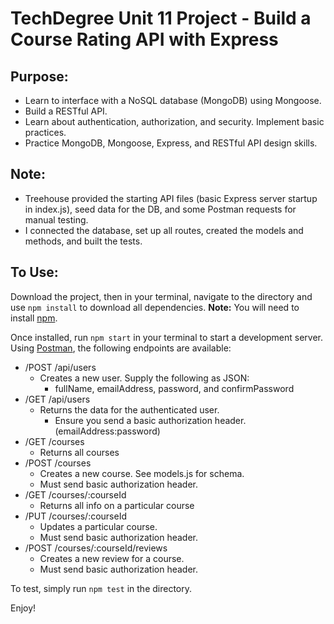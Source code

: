 # TechDegree Unit 11 Project - Build a Course Rating API with Express

## Purpose:
* Learn to interface with a NoSQL database (MongoDB) using Mongoose.
* Build a RESTful API.
* Learn about authentication, authorization, and security. Implement basic practices. 
* Practice MongoDB, Mongoose, Express, and RESTful API design skills. 
## Note:
* Treehouse provided the starting API files (basic Express server startup in index.js), seed data for the DB, and some Postman requests for manual testing.
* I connected the database, set up all routes, created the models and methods, and built the tests.
## To Use:
Download the project, then in your terminal, navigate to the directory and use `npm install` to download all dependencies.
**Note:** You will need to install [npm](https://www.npmjs.com/get-npm).

Once installed, run `npm start` in your terminal to start a development server. Using [Postman](https://www.getpostman.com/downloads/), the following endpoints are available:

* /POST /api/users
    * Creates a new user. Supply the following as JSON:
        * fullName, emailAddress, password, and confirmPassword
* /GET /api/users
    * Returns the data for the authenticated user.
        * Ensure you send a basic authorization header. (emailAddress:password)
* /GET /courses
    * Returns all courses
* /POST /courses
    * Creates a new course. See models.js for schema.
    * Must send basic authorization header.
* /GET /courses/:courseId
    * Returns all info on a particular course
* /PUT /courses/:courseId
    * Updates a particular course.
    * Must send basic authorization header.
* /POST /courses/:courseId/reviews
    * Creates a new review for a course.
    * Must send basic authorization header.

To test, simply run `npm test` in the directory. 


Enjoy!
